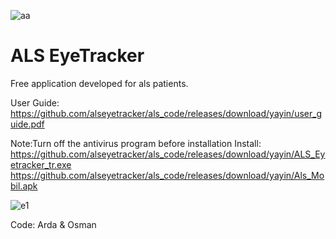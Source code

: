 ![aa](https://github.com/alseyetracker/als_code/assets/142795666/6911c75f-9e18-47a7-b325-2469368959c5)

# ALS EyeTracker
Free application developed for als patients.

User Guide:
https://github.com/alseyetracker/als_code/releases/download/yayin/user_guide.pdf


Note:Turn off the antivirus program before installation
Install:
https://github.com/alseyetracker/als_code/releases/download/yayin/ALS_Eyetracker_tr.exe
https://github.com/alseyetracker/als_code/releases/download/yayin/Als_Mobil.apk


![e1](https://github.com/alseyetracker/als_code/assets/142795666/f4ed06ea-fa84-42db-be50-0b0d5f16e210)

Code: Arda & Osman
